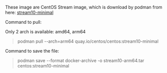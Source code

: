 These image are CentOS Stream image, which is download by podman from here: [stream10-minimal](https://quay.io/repository/centos/centos?tab=tags&tag=stream10)

Command to pull:

Only 2 arch is available: amd64, arm64

> podman pull --arch=arm64 quay.io/centos/centos:stream10-minimal

Command to save the file:

> podman save --format docker-archive -o stream10-arm64.tar centos:stream10-minimal